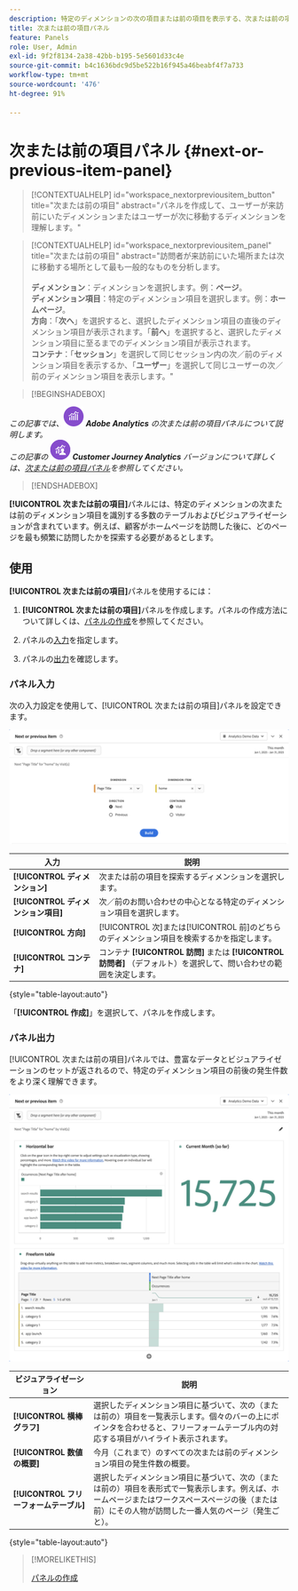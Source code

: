 ```yaml
---
description: 特定のディメンションの次の項目または前の項目を表示する、次または前の項目パネルの使用方法を説明します。
title: 次または前の項目パネル
feature: Panels
role: User, Admin
exl-id: 9f2f8134-2a38-42bb-b195-5e5601d33c4e
source-git-commit: b4c1636bdc9d5be522b16f945a46beabf4f7a733
workflow-type: tm+mt
source-wordcount: '476'
ht-degree: 91%

---
```


# 次または前の項目パネル {#next-or-previous-item-panel}

>[!CONTEXTUALHELP]
>id="workspace_nextorpreviousitem_button"
>title="次または前の項目"
>abstract="パネルを作成して、ユーザーが来訪前にいたディメンションまたはユーザーが次に移動するディメンションを理解します。"

>[!CONTEXTUALHELP]
>id="workspace_nextorpreviousitem_panel"
>title="次または前の項目"
>abstract="訪問者が来訪前にいた場所または次に移動する場所として最も一般的なものを分析します。<br/><br/>**ディメンション**：ディメンションを選択します。例：**ページ**。<br/>**ディメンション項目**：特定のディメンション項目を選択します。例：**ホームページ**。<br/>**方向**：「**次へ**」を選択すると、選択したディメンション項目の直後のディメンション項目が表示されます。「**前へ**」を選択すると、選択したディメンション項目に至るまでのディメンション項目が表示されます。<br/>**コンテナ**：「**セッション**」を選択して同じセッション内の次／前のディメンション項目を表示するか、「**ユーザー**」を選択して同じユーザーの次／前のディメンション項目を表示します。"

>[!BEGINSHADEBOX]

_この記事では、_![AdobeAnalytics](/help/assets/icons/AdobeAnalytics.svg) _&#x200B;**Adobe Analytics** の次または前の項目パネルについて説明します。_<br/>_この記事の_ ![CustomerJourneyAnalytics](/help/assets/icons/CustomerJourneyAnalytics.svg) _&#x200B;**Customer Journey Analytics** バージョンについて詳しくは、[次または前の項目パネル](https://experienceleague.adobe.com/ja/docs/analytics/analyze/analysis-workspace/panels/next-previous)を参照してください。_

>[!ENDSHADEBOX]

**[!UICONTROL 次または前の項目]**&#x200B;パネルには、特定のディメンションの次または前のディメンション項目を識別する多数のテーブルおよびビジュアライゼーションが含まれています。例えば、顧客がホームページを訪問した後に、どのページを最も頻繁に訪問したかを探索する必要があるとします。

## 使用

**[!UICONTROL 次または前の項目]**&#x200B;パネルを使用するには：

1. **[!UICONTROL 次または前の項目]**&#x200B;パネルを作成します。パネルの作成方法について詳しくは、[パネルの作成](panels.md#create-a-panel)を参照してください。

1. パネルの[入力](#panel-input)を指定します。

1. パネルの[出力](#panel-output)を確認します。

### パネル入力

次の入力設定を使用して、[!UICONTROL 次または前の項目]パネルを設定できます。

![次または前の項目パネル](assets/next-or-previous-item.png)

| 入力 | 説明 |
| --- | --- |
| **[!UICONTROL ディメンション]** | 次または前の項目を探索するディメンションを選択します。 |
| **[!UICONTROL ディメンション項目]** | 次／前のお問い合わせの中心となる特定のディメンション項目を選択します。 |
| **[!UICONTROL 方向]** | [!UICONTROL 次]または[!UICONTROL 前]のどちらのディメンション項目を検索するかを指定します。 |
| **[!UICONTROL コンテナ]** | コンテナ **[!UICONTROL 訪問]** または **[!UICONTROL 訪問者]** （デフォルト）を選択して、問い合わせの範囲を決定します。 |

{style="table-layout:auto"}

「**[!UICONTROL 作成]**」を選択して、パネルを作成します。

### パネル出力

[!UICONTROL 次または前の項目]パネルでは、豊富なデータとビジュアライゼーションのセットが返されるので、特定のディメンション項目の前後の発生件数をより深く理解できます。

![次／前のパネル出力](assets/next-or-previous-item-output.png)


| ビジュアライゼーション | 説明 |
| --- | --- |
| **[!UICONTROL 横棒グラフ]** | 選択したディメンション項目に基づいて、次の（または前の）項目を一覧表示します。個々のバーの上にポインタを合わせると、フリーフォームテーブル内の対応する項目がハイライト表示されます。 |
| **[!UICONTROL 数値の概要]** | 今月（これまで）のすべての次または前のディメンション項目の発生件数の概要。 |
| **[!UICONTROL フリーフォームテーブル]** | 選択したディメンション項目に基づいて、次の（または前の）項目を表形式で一覧表示します。例えば、ホームページまたはワークスペースページの後（または前）にその人物が訪問した一番人気のページ（発生ごと）。 |

{style="table-layout:auto"}


>[!MORELIKETHIS]
>
>[パネルの作成](/help//analyze/analysis-workspace/c-panels/panels.md#create-a-panel)
>

<!--
# Next or previous item panel

This panel contains a number of tables and visualizations to easily identify the next or previous dimension item for a specific dimension. For example, you might want to explore which pages customers went to most often after they visited the Home page.

## Access the panel

You can access the panel from within [!UICONTROL Reports] or within [!UICONTROL Workspace].

| Access point | Description |
| --- | --- |
| [!UICONTROL Reports] | <ul><li>The panel is already dropped into a project.</li><li>The left rail is collapsed.</li><li>If you selected [!UICONTROL Next page], default settings have already been applied, such as [!UICONTROL Page] for [!UICONTROL Dimension], and the top page as the [!UICONTROL Dimension Item], [!UICONTROL Next] for [!UICONTROL Direction] and [!UICONTROL Visit] for [!UICONTROL Container]. You can modify all these settings.</li></ul>![Next/Previous panel](assets/next-previous.png)|
| Workspace | Create a new project and select the Panel icon in the left rail. Then drag the [!UICONTROL Next or previous item] panel above the Freeform table. Notice that the [!UICONTROL Dimension] and [!UICONTROL Dimension Item] fields are left blank. Select a dimension from the drop-down list. [!UICONTROL Dimension items] are populated based on the [!UICONTROL dimension] you chose. The top dimension item gets added, but you can select a different item. The defaults are Next and Visitor. Again, you can modify these as well.<p>![Next/Previous panel](assets/next-previous2.png) |

{style="table-layout:auto"}

## Panel Inputs {#Input}

You can configure the [!UICONTROL Next or previous item] panel panel using these input settings:

| Setting | Description |
| --- | --- |
| Segment (or other component) drop zone | You can drag and drop segments or other components to further filter your panel results. |
| Dimension | The dimension for which you want to explore next or previous items. |
| Dimension Item | The specific item at the center of your next/previous inquiry. |
| Direction | Specify whether you are looking for the [!UICONTROL Next] or the [!UICONTROL Previous] dimension item. |
| Container | [!UICONTROL Visit] or [!UICONTROL Visitor] (default) determine the scope of your inquiry. |

{style="table-layout:auto"}

Click **[!UICONTROL Build]** to build the panel.

## Panel output {#output}

The [!UICONTROL Next or previous item] panel returns a rich set of data and visualizations to help you better understand what occurrences follow or precede specific dimension items.

![Next/Previous panel output](assets/next-previous-output.png)

![Next/Previous panel output](assets/next-previous-output2.png)

| Visualization | Description |
| --- | --- |
| Horizontal bar | Lists the next (or previous) items based on the dimension item you chose. Hovering over an individual bar highlights the corresponding item in the Freeform table. |
| Summary number | High-level summary number of all next or previous dimension item occurrences for the current month (so far.) |
| Freeform table | Lists the next (or previous) items based on the dimension item you chose, in a table format. For example, which were the most popular pages (by occurrences) that people went to after (or before) the home page or the workspace page. |

{style="table-layout:auto"}

-->